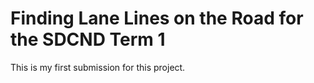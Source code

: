 # Finding Lane Lines on the Road for the SDCND Term 1
This is my first submission for this project.
